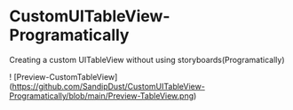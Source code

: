 # CustomUITableView-Programatically
Creating a custom UITableView without using storyboards(Programatically)

! [Preview-CustomTableView] (https://github.com/SandipDust/CustomUITableView-Programatically/blob/main/Preview-TableView.png)
